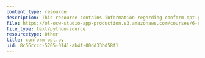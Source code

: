 ```yaml
---
content_type: resource
description: This resource contains information regarding conform-opt.py.
file: https://ol-ocw-studio-app-production.s3.amazonaws.com/courses/6-s095-programming-for-the-puzzled-january-iap-2018/8c56cccc57050141ab4f00dd33bd58f1_conform-opt.py
file_type: text/python-source
resourcetype: Other
title: conform-opt.py
uid: 8c56cccc-5705-0141-ab4f-00dd33bd58f1
---
```

